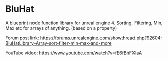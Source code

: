 # BluHat
A blueprint node function library for unreal engine 4.
Sorting, Filtering, Min, Max etc for arrays of anything. (based on a property)

Forum post link: https://forums.unrealengine.com/showthread.php?92604-BluHatLibrary-Array-sort-filter-min-max-and-more

YouTube video: https://www.youtube.com/watch?v=fE6fBhFXIaA
